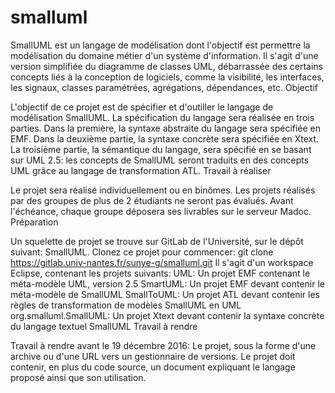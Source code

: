 # smalluml


SmallUML est un langage de modélisation dont l'objectif est permettre la modélisation du domaine métier d'un système d'information.
Il s'agit d'une version simplifiée du diagramme de classes UML, débarrassée des certains concepts liés à la conception de logiciels, comme la visibilité, les interfaces, les signaux, classes paramétrées, agrégations, dépendances, etc.
Objectif

L'objectif de ce projet est de spécifier et d'outiller le langage de modélisation SmallUML. La spécification du langage sera réalisée en trois parties. Dans la première, la syntaxe abstraite du langage sera spécifiée en EMF. Dans la deuxième partie, la syntaxe concrète sera spécifiée en Xtext.
La troisième partie, la sémantique du langage, sera spécifié en se basant sur UML 2.5: les concepts de SmallUML seront traduits en des concepts UML grâce au langage de transformation ATL.
Travail à réaliser

Le projet sera réalisé individuellement ou en binômes. Les projets réalisés par des groupes de plus de 2 étudiants ne seront pas évalués.
Avant l'échéance, chaque groupe déposera ses livrables sur le serveur Madoc.
Préparation

Un squelette de projet se trouve sur GitLab de l'Université, sur le dépôt suivant: SmallUML. Clonez ce projet pour commencer:
git clone https://gitlab.univ-nantes.fr/sunye-g/smalluml.git
Il s'agit d'un workspace Eclipse, contenant les projets suivants:
UML: Un projet EMF contenant le méta-modèle UML, version 2.5
SmartUML: Un projet EMF devant contenir le méta-modèle de SmallUML
SmallToUML: Un projet ATL devant contenir les règles de transformation de modèles SmallUML en UML
org.smalluml.SmallUML: Un projet Xtext devant contenir la syntaxe concrète du langage textuel SmallUML
Travail à rendre

Travail à rendre avant le 19 décembre 2016:
Le projet, sous la forme d'une archive ou d'une URL vers un gestionnaire de versions.
Le projet doit contenir, en plus du code source, un document expliquant le langage proposé ainsi que son utilisation.
